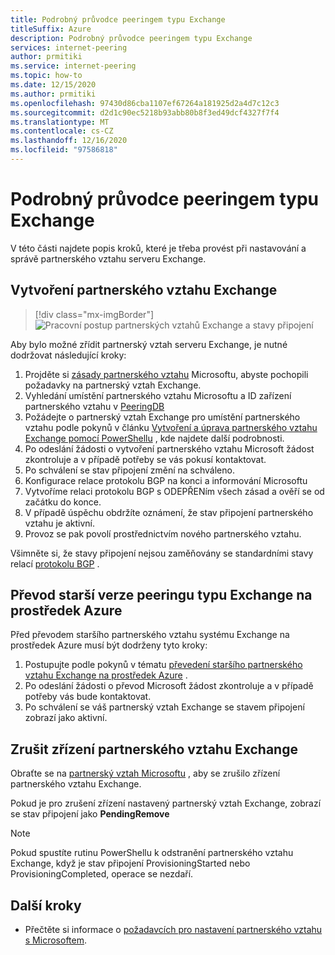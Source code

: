 ```yaml
---
title: Podrobný průvodce peeringem typu Exchange
titleSuffix: Azure
description: Podrobný průvodce peeringem typu Exchange
services: internet-peering
author: prmitiki
ms.service: internet-peering
ms.topic: how-to
ms.date: 12/15/2020
ms.author: prmitiki
ms.openlocfilehash: 97430d86cba1107ef67264a181925d2a4d7c12c3
ms.sourcegitcommit: d2d1c90ec5218b93abb80b8f3ed49dcf4327f7f4
ms.translationtype: MT
ms.contentlocale: cs-CZ
ms.lasthandoff: 12/16/2020
ms.locfileid: "97586818"
---
```

# <a name="exchange-peering-walkthrough"></a>Podrobný průvodce peeringem typu Exchange

V této části najdete popis kroků, které je třeba provést při nastavování a správě partnerského vztahu serveru Exchange.

## <a name="create-an-exchange-peering"></a>Vytvoření partnerského vztahu Exchange
> [!div class="mx-imgBorder"]
> ![Pracovní postup partnerských vztahů Exchange a stavy připojení](./media/exchange-peering.png)

Aby bylo možné zřídit partnerský vztah serveru Exchange, je nutné dodržovat následující kroky:
1. Projděte si [zásady partnerského vztahu](https://peering.azurewebsites.net/peering) Microsoftu, abyste pochopili požadavky na partnerský vztah Exchange.
1. Vyhledání umístění partnerského vztahu Microsoftu a ID zařízení partnerského vztahu v [PeeringDB](https://www.peeringdb.com/net/694)
1. Požádejte o partnerský vztah Exchange pro umístění partnerského vztahu podle pokynů v článku [Vytvoření a úprava partnerského vztahu Exchange pomocí PowerShellu](howto-exchange-powershell.md) , kde najdete další podrobnosti.
1. Po odeslání žádosti o vytvoření partnerského vztahu Microsoft žádost zkontroluje a v případě potřeby se vás pokusí kontaktovat.
1. Po schválení se stav připojení změní na schváleno.
1. Konfigurace relace protokolu BGP na konci a informování Microsoftu
1. Vytvoříme relaci protokolu BGP s ODEPŘENím všech zásad a ověří se od začátku do konce.
1. V případě úspěchu obdržíte oznámení, že stav připojení partnerského vztahu je aktivní.
1. Provoz se pak povolí prostřednictvím nového partnerského vztahu.

Všimněte si, že stavy připojení nejsou zaměňovány se standardními stavy relací [protokolu BGP](https://en.wikipedia.org/wiki/Border_Gateway_Protocol) .

## <a name="convert-a-legacy-exchange-peering-to-azure-resource"></a>Převod starší verze peeringu typu Exchange na prostředek Azure
Před převodem staršího partnerského vztahu systému Exchange na prostředek Azure musí být dodrženy tyto kroky:
1. Postupujte podle pokynů v tématu [převedení staršího partnerského vztahu Exchange na prostředek Azure](howto-legacy-exchange-powershell.md) .
1. Po odeslání žádosti o převod Microsoft žádost zkontroluje a v případě potřeby vás bude kontaktovat.
1. Po schválení se váš partnerský vztah Exchange se stavem připojení zobrazí jako aktivní.

## <a name="deprovision-exchange-peering"></a>Zrušit zřízení partnerského vztahu Exchange
Obraťte se na [partnerský vztah Microsoftu](mailto:peering@microsoft.com) , aby se zrušilo zřízení partnerského vztahu Exchange.

Pokud je pro zrušení zřízení nastavený partnerský vztah Exchange, zobrazí se stav připojení jako **PendingRemove**

> [!NOTE]
> Pokud spustíte rutinu PowerShellu k odstranění partnerského vztahu Exchange, když je stav připojení ProvisioningStarted nebo ProvisioningCompleted, operace se nezdaří.

## <a name="next-steps"></a>Další kroky

* Přečtěte si informace o [požadavcích pro nastavení partnerského vztahu s Microsoftem](prerequisites.md).
